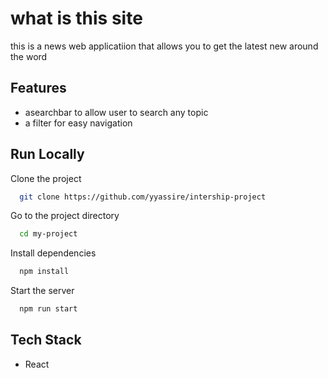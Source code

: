 
# what is this site

  this is a news web applicatiion that allows you to get the latest new around the word 

## Features

- asearchbar to allow user to search any topic
- a filter for easy navigation
  
## Run Locally

Clone the project

```bash
  git clone https://github.com/yyassire/intership-project
```

Go to the project directory

```bash
  cd my-project
```

Install dependencies

```bash
  npm install
```

Start the server

```bash
  npm run start
```

  
## Tech Stack

- React

  
